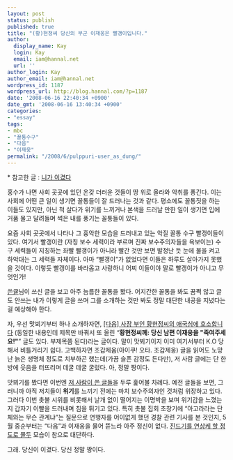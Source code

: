 ```yaml
---
layout: post
status: publish
published: true
title: "(황)현정씨 당신의 부군 이재웅은 빨갱이입니다."
author:
  display_name: Kay
  login: Kay
  email: iam@hannal.net
  url: ''
author_login: Kay
author_email: iam@hannal.net
wordpress_id: 1187
wordpress_url: http://blog.hannal.com/?p=1187
date: '2008-06-16 22:40:34 +0900'
date_gmt: '2008-06-16 13:40:34 +0900'
categories:
- "essay"
tags:
- mbc
- "꼴통수구"
- "다음"
- "이재웅"
permalink: "/2008/6/pulppuri-user_as_dung/"
---
```

<p>* 참고한 글 : <a href="http://lehrin.egloos.com/1936469">니가 이겼다</a></p>
<p>홍수가 나면 사회 곳곳에 있던 온갖 더러운 것들이 땅 위로 올라와 악취를 풍긴다. 이는 사회에 어떤 큰 일이 생기면 꼴통들이 잘 드러나는 것과 같다. 평소에도 꼴통짓을 하는 이들도 있지만, 아닌 척 살다가 위기를 느끼거나 본색을 드러날 만한 일이 생기면 입에 거품 물고 달려들며 썩은 내를 풍기는 꼴통들이 있다.</p>
<p>요즘 사회 곳곳에서 나타나 그 흉악한 모습을 드러내고 있는 악질 꼴통 수구 빨갱이들이 있다. 여기서 빨갱이란 (자칭 보수 세력이라 부르며 진짜 보수주의자들을 욕보이는) 수구 세력들이 지칭하는 좌빨 빨갱이가 아니라 빨간 것만 보면 발정난 듯 눈에 불을 켜고 하악대는 그 세력들 자체이다. 아마 “빨갱이”가 없었다면 이들은 하루도 살아가지 못했을 것이다. 이렇듯 빨갱이를 바라옵고 사랑하니 어찌 이들이야 말로 빨갱이가 아니고 무엇인가!</p>
<p><a href="http://lehrin.egloos.com">쓴귤</a>님이 쓰신 글을 보고 아주 늠름한 꼴통을 봤다. 어지간한 꼴통을 봐도 꿈쩍 않고 글도 안쓰는 내가 이렇게 글을 쓰며 그를 소개하는 것만 봐도 정말 대단한 내공을 지녔다는 걸 예상해야 한다.</p>
<p>자, 우선 맛뵈기부터 하나 소개하자면, <a href="http://www.ytn.co.kr/community/opinion.php?f=2&id=85111&page=1">[다음] 사장 부인 황현정씨의 애국심에 호소합니다</a> (동일한 내용인데 제목만 바꿔서 또 올린 “<strong>황현정씨께: 당신 남편 이재웅을 "죽여주세요!"</strong>” 글도 있다. 부제목쯤 된다)라는 글이다. 말이 맛뵈기이지 이미 여기서부터 K.O 당해서 비틀거리기 쉽다. 고백하자면 조갑제옴(아이쿠! 오타. 조갑제옹) 글을 읽어도 노망난 늙은 생명체 정도로 치부하곤 했는데(가끔 슬픈 감정도 든다만), 저 사람 글에는 단 한 방에 웃음을 터뜨리며 데굴 데굴 굴렀다. 아, 정말 짱이다.</p>
<p>맛뵈기를 봤다면 이번엔 <a href="http://www.ytn.co.kr/community/opinion.php?page=1&s_mcd=&key=user_id&searchword=pulpurri">저 사람이 쓴 글들</a>을 두루 훑어볼 차례다. 예전 글들을 보면, 그러니까 아직 저치들이 <strong>위기</strong>를 느끼기 전에는 마치 보수주의자인 것처럼 위장하고 있다. 그러다 이번 촛불 시위를 비롯해서 날개 없이 떨어지는 이명박을 보며 위기감을 느꼈는지 갑자기 이빨을 드러내며 침을 튀기고 있다. 특히 촛불 집회 초창기에 “아고라라는 단체와는 무슨 관계냐”는 질문으로 연행자를 어이없게 했던 경찰 관련 기사를 본 것인지, 5월 중순부터는 “다음”과 이재웅을 물어 뜯느라 아주 정신이 없다. <a href="http://blog.hannal.com/75/">진드기를 연상케 할 정도로 몰두</a> 모습이 참으로 대단하다.</p>
<p>그래. 당신이 이겼다. 당신 정말 짱이다.</p>
